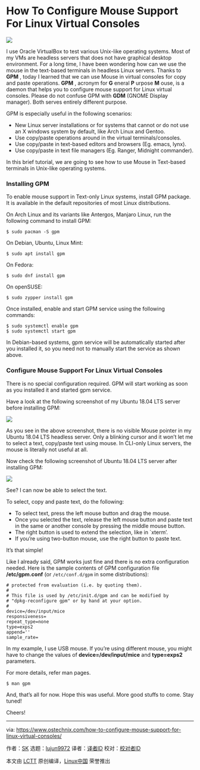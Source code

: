 How To Configure Mouse Support For Linux Virtual Consoles
======

![](https://www.ostechnix.com/wp-content/uploads/2018/09/GPM-1-720x340.png)

I use Oracle VirtualBox to test various Unix-like operating systems. Most of my VMs are headless servers that does not have graphical desktop environment. For a long time, I have been wondering how can we use the mouse in the text-based terminals in headless Linux servers. Thanks to **GPM** , today I learned that we can use Mouse in virtual consoles for copy and paste operations. **GPM** , acronym for **G** eneral **P** urpose **M** ouse, is a daemon that helps you to configure mouse support for Linux virtual consoles. Please do not confuse GPM with **GDM** (GNOME Display manager). Both serves entirely different purpose.

GPM is especially useful in the following scenarios:

  * New Linux server installations or for systems that cannot or do not use an X windows system by default, like Arch Linux and Gentoo.
  * Use copy/paste operations around in the virtual terminals/consoles.
  * Use copy/paste in text-based editors and browsers (Eg. emacs, lynx).
  * Use copy/paste in text file managers (Eg. Ranger, Midnight commander).



In this brief tutorial, we are going to see how to use Mouse in Text-based terminals in Unix-like operating systems.

### Installing GPM

To enable mouse support in Text-only Linux systems, install GPM package. It is available in the default repositories of most Linux distributions.

On Arch Linux and its variants like Antergos, Manjaro Linux, run the following command to install GPM:

```
$ sudo pacman -S gpm
```

On Debian, Ubuntu, Linux Mint:

```
$ sudo apt install gpm
```

On Fedora:

```
$ sudo dnf install gpm
```

On openSUSE:

```
$ sudo zypper install gpm
```

Once installed, enable and start GPM service using the following commands:

```
$ sudo systemctl enable gpm
$ sudo systemctl start gpm
```

In Debian-based systems, gpm service will be automatically started after you installed it, so you need not to manually start the service as shown above.

### Configure Mouse Support For Linux Virtual Consoles

There is no special configuration required. GPM will start working as soon as you installed it and started gpm service.

Have a look at the following screenshot of my Ubuntu 18.04 LTS server before installing GPM:

![](https://www.ostechnix.com/wp-content/uploads/2018/09/Ubuntu-18.04-CLI.png)

As you see in the above screenshot, there is no visible Mouse pointer in my Ubuntu 18.04 LTS headless server. Only a blinking cursor and it won’t let me to select a text, copy/paste text using mouse. In CLI-only Linux servers, the mouse is literally not useful at all.

Now check the following screenshot of Ubuntu 18.04 LTS server after installing GPM:

![](https://www.ostechnix.com/wp-content/uploads/2018/09/GPM.png)

See? I can now be able to select the text.

To select, copy and paste text, do the following:

  * To select text, press the left mouse button and drag the mouse.
  * Once you selected the text, release the left mouse button and paste text in the same or another console by pressing the middle mouse button.
  * The right button is used to extend the selection, like in `xterm’.
  * If you’re using two-button mouse, use the right button to paste text.



It’s that simple!

Like I already said, GPM works just fine and there is no extra configuration needed. Here is the sample contents of GPM configuration file **/etc/gpm.conf** (or `/etc/conf.d/gpm` in some distributions):

```
# protected from evaluation (i.e. by quoting them).
#
# This file is used by /etc/init.d/gpm and can be modified by
# "dpkg-reconfigure gpm" or by hand at your option.
#
device=/dev/input/mice
responsiveness=
repeat_type=none
type=exps2
append=''
sample_rate=
```

In my example, I use USB mouse. If you’re using different mouse, you might have to change the values of **device=/dev/input/mice** and **type=exps2** parameters.

For more details, refer man pages.

```
$ man gpm
```

And, that’s all for now. Hope this was useful. More good stuffs to come. Stay tuned!

Cheers!



--------------------------------------------------------------------------------

via: https://www.ostechnix.com/how-to-configure-mouse-support-for-linux-virtual-consoles/

作者：[SK][a]
选题：[lujun9972](https://github.com/lujun9972)
译者：[译者ID](https://github.com/译者ID)
校对：[校对者ID](https://github.com/校对者ID)

本文由 [LCTT](https://github.com/LCTT/TranslateProject) 原创编译，[Linux中国](https://linux.cn/) 荣誉推出

[a]: https://www.ostechnix.com/author/sk/
